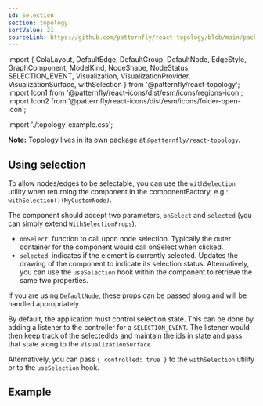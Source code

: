 ```yaml
---
id: Selection
section: topology
sortValue: 21
sourceLink: https://github.com/patternfly/react-topology/blob/main/packages/module/patternfly-docs/content/examples/TopologySelectableDemo.tsx
---
```


import {
  ColaLayout,
  DefaultEdge,
  DefaultGroup,
  DefaultNode,
  EdgeStyle,
  GraphComponent,
  ModelKind,
  NodeShape,
  NodeStatus,
  SELECTION_EVENT,
  Visualization,
  VisualizationProvider,
  VisualizationSurface,
  withSelection
} from '@patternfly/react-topology';
import Icon1 from '@patternfly/react-icons/dist/esm/icons/regions-icon';
import Icon2 from '@patternfly/react-icons/dist/esm/icons/folder-open-icon';

import './topology-example.css';

**Note:** Topology lives in its own package at [`@patternfly/react-topology`](https://www.npmjs.com/package/@patternfly/react-topology).

## Using selection

To allow nodes/edges to be selectable, you can use the `withSelection` utility when returning the component in the componentFactory, e.g.: `withSelection()(MyCustomNode)`.

The component should accept two parameters, `onSelect` and `selected` (you can simply extend `WithSelectionProps`).

- `onSelect`: function to call upon node selection. Typically the outer container for the component would call onSelect when clicked.
- `selected`: indicates if the element is currently selected. Updates the drawing of the component to indicate its selection status.
Alternatively, you can use the `useSelection` hook within the component to retrieve the same two properties.

If you are using `DefaultNode`, these props can be passed along and will be handled appropriately.

By default, the application must control selection state. This can be done by adding a listener to the controller for a `SELECTION_EVENT`. The listener would then keep track of the selectedIds and maintain the ids in state and pass that state along to the `VisualizationSurface`.

Alternatively, you can pass `{ controlled: true }` to the `withSelection` utility or to the `useSelection` hook.

## Example

```ts file='./TopologySelectableDemo.tsx'
```
